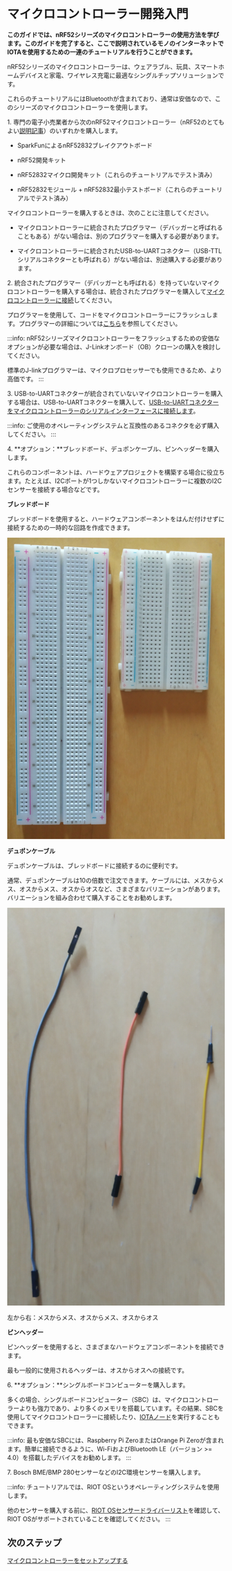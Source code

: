 # マイクロコントローラー開発入門
<!-- # Get started with microcontroller development -->

**このガイドでは、nRF52シリーズのマイクロコントローラーの使用方法を学びます。このガイドを完了すると、ここで説明されているモノのインターネットでIOTAを使用するための一連のチュートリアルを行うことができます。**
<!-- **In this guide, you learn how to get started with the nRF52 series of microcontrollers. When you've completed this guide, you'll be able to follow our series of tutorials for using IOTA on the Internet of Things.** -->

nRF52シリーズのマイクロコントローラーは、ウェアラブル、玩具、スマートホームデバイスと家電、ワイヤレス充電に最適なシングルチップソリューションです。
<!-- The nRF52 series of microcontrollers are an ideal single-chip solution for wearables, toys, smart home devices and appliances, and wireless charging. -->

これらのチュートリアルにはBluetoothが含まれており、通常は安価なので、このシリーズのマイクロコントローラーを使用します。
<!-- We use this series of microcontrollers in these tutorials because they include Bluetooth and are usually cheap. -->

1\. 専門の電子小売業者から次のnRF52マイクロコントローラー（nRF52のとてもよい[説明記事](https://shizuk.sakura.ne.jp/bluetooth/nrf52/overview.html)）のいずれかを購入します。
<!-- 1\. Buy one of the following nRF52 microcontrollers from a specialized electronic retailer -->

- SparkFunによるnRF52832ブレイクアウトボード
<!-- - nRF52832 breakout board by SparkFun -->
- nRF52開発キット
<!-- - nRF52 development kit -->
- nRF52832マイクロ開発キット（これらのチュートリアルでテスト済み）
<!-- - nRF52832 micro development kit (tested on these tutorials) -->
- nRF52832モジュール + nRF52832最小テストボード（これらのチュートリアルでテスト済み）
<!-- - nRF52832 module + nRF52832 minimum test board (tested on these tutorials) -->

マイクロコントローラーを購入するときは、次のことに注意してください。
<!-- When you buy a microcontroller, keep the following in mind: -->

- マイクロコントローラーに統合されたプログラマー（デバッガーと呼ばれることもある）がない場合は、別のプログラマーを購入する必要があります。
<!-- - If your microcontroller does not have an integrated programmer (sometimetimes called a debugger), you'll need to buy a separate one -->
- マイクロコントローラーに統合されたUSB-to-UARTコネクター（USB-TTLシリアルコネクターとも呼ばれる）がない場合は、別途購入する必要があります。
<!-- - If your microcontroller does not have an integrated USB-to-UART connector (sometimes called a USB to TTL serial connector), you'll need to buy a separate one -->

2\. 統合されたプログラマー（デバッガーとも呼ばれる）を持っていないマイクロコントローラーを購入する場合は、統合されたプログラマーを購入して[マイクロコントローラーに接続](../how-to-guides/connect-programmer.md)してください。
<!-- 2\. If you buy a microcontroller that doesn't have an integrated programmer (sometimes called a debugger), buy one and [connect it](../how-to-guides/connect-programmer.md). -->

プログラマーを使用して、コードをマイクロコントローラーにフラッシュします。プログラマーの詳細については[こちら](https://www.engineersgarage.com/how-to-guides/microcontroller-programmer-burner)を参照してください。
<!-- A programmer is used to flash the code onto the microcontroller. -->
<!-- [Read more about what a programmer is.](https://www.engineersgarage.com/how-to-guides/microcontroller-programmer-burner) -->

:::info:
nRF52シリーズマイクロコントローラーをフラッシュするための安価なオプションが必要な場合は、J-Linkオンボード（OB）クローンの購入を検討してください。

標準のJ-linkプログラマーは、マイクロプロセッサーでも使用できるため、より高価です。
:::
<!-- :::info: -->
<!-- If you want a cheap option for flashing an nRF52 series microcontroller, consider buying a J-Link on-board (OB) clone. -->

<!-- The standard J-link programmers are more expensive because they can also be used on microprocessors. -->
<!-- ::: -->

3\. USB-to-UARTコネクターが統合されていないマイクロコントローラーを購入する場合は、USB-to-UARTコネクターを購入して、[USB-to-UARTコネクターをマイクロコントローラーのシリアルインターフェースに接続します](../how-to-guides/connect-to-serial-interface.md)。
<!-- 3\. If you buy a microcontroller that doesn't have an integrated USB-to-UART connector, buy one and [use it to connect to your microcontroller's serial interface](../how-to-guides/connect-to-serial-interface.md). -->

:::info:
ご使用のオペレーティングシステムと互換性のあるコネクタを必ず購入してください。
:::
<!-- :::info: -->
<!-- Be sure to buy a connector that's compatible with your operating system. -->
<!-- ::: -->

4\. **オプション：**ブレッドボード、デュポンケーブル、ピンヘッダーを購入します。
<!-- 4\. **Optional:** Buy a breadboard, DuPont cables, and pin headers -->

これらのコンポーネントは、ハードウェアプロジェクトを構築する場合に役立ちます。たとえば、I2Cポートが1つしかないマイクロコントローラーに複数のI2Cセンサーを接続する場合などです。
<!-- These components are often useful when you're building hardware projects. -->
<!-- For example, if you want to connect more than one I2C sensor to a microcontoller that has only one I2C port. -->

**ブレッドボード**
<!-- **Breadboard** -->

ブレッドボードを使用すると、ハードウェアコンポーネントをはんだ付けせずに接続するための一時的な回路を作成できます。
<!-- A breadboard allows you to make temporary circuits for connecting hardware components without needing to solder them. -->

![breadboard](../images/breadboards.png)

**デュポンケーブル**
<!-- **DuPont cables** -->

デュポンケーブルは、ブレッドボードに接続するのに便利です。
<!-- DuPont cables are useful for plugging into a breadboard. -->

通常、デュポンケーブルは10の倍数で注文できます。ケーブルには、メスからメス、オスからメス、オスからオスなど、さまざまなバリエーションがあります。バリエーションを組み合わせて購入することをお勧めします。
<!-- You can usually order DuPont cables in multiples of 10, and they come in different variations such as female-to-female, male-to-female, and male-to-male. We recommended buying a mixture of variations. -->

![DuPoint cables](../images/dupont_cable.png)

左から右：メスからメス、オスからメス、オスからオス
<!-- From left to right: female-to-female, male-to-female, male-to-male -->

**ピンヘッダー**
<!-- **Pin headers** -->

ピンヘッダーを使用すると、さまざまなハードウェアコンポーネントを接続できます。
<!-- Pin headers allow you to connect your different hardware components. -->

最も一般的に使用されるヘッダーは、オスからオスへの接続です。
<!-- The most commonly used header has a male-to-male connection. -->

6\. **オプション：**シングルボードコンピューターを購入します。
<!-- 6\. **Optional:** Buy a single-board computer -->

多くの場合、シングルボードコンピューター（SBC）は、マイクロコントローラーよりも強力であり、より多くのメモリを搭載しています。その結果、SBCを使用してマイクロコントローラーに接続したり、[IOTAノード](root://ciri/0.1/how-to-guides/run-a-ciri-node-on-an-sbc.md)を実行することもできます。
<!-- A single-board computer (SBC) is often more powerful and has more memory than a microcontroller. As a result, you can use one to connect to your microcontroller or even to run an [IOTA node](root://ciri/0.1/how-to-guides/run-a-ciri-node-on-an-sbc.md). -->

:::info:
最も安価なSBCには、Raspberry Pi ZeroまたはOrange Pi Zeroが含まれます。簡単に接続できるように、Wi-FiおよびBluetooth LE（バージョン >= 4.0）を搭載したデバイスをお勧めします。
:::
<!-- :::info: -->
<!-- Some of the cheapest SBCs include the Raspberry Pi Zero or Orange Pi Zero. -->
<!-- We recommend a device with Wi-Fi and Bluetooth LE (version >= 4.0) so that you can easily connect to it. -->
<!-- ::: -->

7\. Bosch BME/BMP 280センサーなどのI2C環境センサーを購入します。
<!-- 7\. Buy an I2C environment sensor such as the Bosch BME/BMP 280 sensor -->

:::info:
チュートリアルでは、RIOT OSというオペレーティングシステムを使用します。

他のセンサーを購入する前に、[RIOT OSセンサードライバーリスト](http://riot-os.org/api/group__drivers__sensors.html)を確認して、RIOT OSがサポートされていることを確認してください。
:::
<!-- :::info: -->
<!-- We use an operating system called RIOT OS in our tutorials. -->

<!-- Before buying any other sensors, check the [RIOT OS sensor driver list](http://riot-os.org/api/group__drivers__sensors.html) to make sure that they are supported. -->
<!-- ::: -->

## 次のステップ
<!-- ## Next steps -->

[マイクロコントローラーをセットアップする](../how-to-guides/set-up-nrf52-microcontroller.md)
<!-- [Set up your microcontroller](../how-to-guides/set-up-nrf52-microcontroller.md). -->
